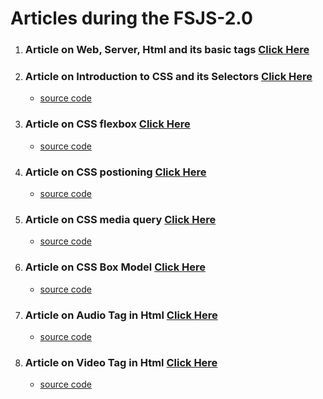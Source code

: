 # Articles during the FSJS-2.0

1. ### Article on Web, Server, Html and its basic tags [Click Here](https://medium.com/@subhamkr1995dob/article-on-web-servers-html-and-its-basic-tags-1947090b224c)

2. ### Article on Introduction to CSS and its Selectors [Click Here](https://medium.com/@subhamkr1995dob/article-on-the-introduction-to-css-and-its-selectors-c4c254135387)
    * [source code](https://github.com/Gaurav-Dev24/FSJS-2.0/tree/main/Article%20source%20code/Selectors)

3. ### Article on CSS flexbox [Click Here](https://medium.com/@subhamkr1995dob/article-on-css-flexbox-5d61bbd3576f)
    * [source code](https://github.com/Gaurav-Dev24/FSJS-2.0/tree/main/Article%20source%20code/Flexbox)

4. ### Article on CSS postioning [Click Here](https://medium.com/@subhamkr1995dob/article-on-css-positioning-6e51567c6bd5)
    * [source code](https://github.com/Gaurav-Dev24/FSJS-2.0/tree/main/Article%20source%20code/Postioning)

5. ### Article on CSS media query [Click Here](https://medium.com/@subhamkr1995dob/article-on-css-media-query-9c2108a0c3eb)
    * [source code](https://github.com/Gaurav-Dev24/FSJS-2.0/tree/main/Article%20source%20code/media_query.html)

6. ### Article on CSS Box Model [Click Here](https://medium.com/@subhamkr1995dob/article-on-css-box-model-5b101af1532e)
    * [source code](https://github.com/Gaurav-Dev24/FSJS-2.0/commit/3edb7158f542dfe37e9ef06a823a1e53a52500b0)

7. ### Article on Audio Tag in Html [Click Here](https://medium.com/@subhamkr1995dob/article-on-audio-tag-in-html-86b56d73f918)
    * [source code](https://github.com/Gaurav-Dev24/FSJS-2.0/tree/main/sourceCode/Audio%20tags)

8. ### Article on Video Tag in Html [Click Here](https://medium.com/@subhamkr1995dob/article-on-video-tags-in-html-1f576cfd1ad1)
    * [source code](https://github.com/Gaurav-Dev24/FSJS-2.0/tree/main/sourceCode/Video%20Tags)